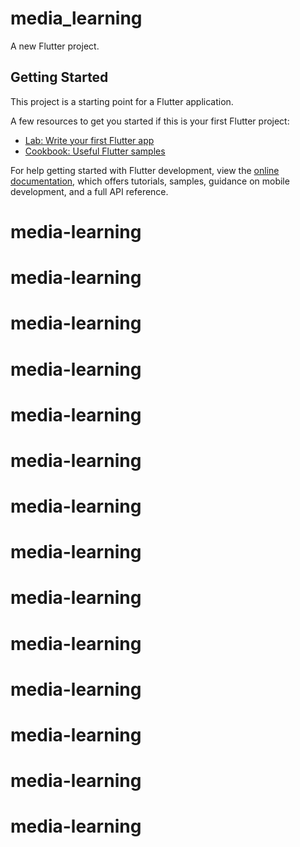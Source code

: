 # media_learning

A new Flutter project.

## Getting Started

This project is a starting point for a Flutter application.

A few resources to get you started if this is your first Flutter project:

- [Lab: Write your first Flutter app](https://docs.flutter.dev/get-started/codelab)
- [Cookbook: Useful Flutter samples](https://docs.flutter.dev/cookbook)

For help getting started with Flutter development, view the
[online documentation](https://docs.flutter.dev/), which offers tutorials,
samples, guidance on mobile development, and a full API reference.
# media-learning
# media-learning
# media-learning
# media-learning
# media-learning
# media-learning
# media-learning
# media-learning
# media-learning
# media-learning
# media-learning
# media-learning
# media-learning
# media-learning
